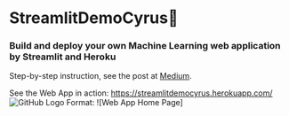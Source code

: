 # StreamlitDemoCyrus:rocket:
### **Build and deploy your own Machine Learning web application by Streamlit and Heroku**
Step-by-step instruction, see the post at [Medium](https://medium.com/@qs2178/build-and-deploy-your-own-machine-learning-web-application-by-streamlit-and-heroku-d306f2d29474?source=friends_link&sk=1b964be23795c36ffe3e3fa31141bbcc).


See the Web App in action: https://streamlitdemocyrus.herokuapp.com/
![GitHub Logo](/⁨Users⁩/CyrusSha/⁨StreamlitDemoCyrus⁩/photo.jpeg)
Format: ![Web App Home Page]
